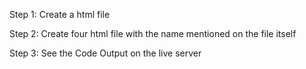 Step 1: Create a html file 

Step 2: Create four html file with the name mentioned on the file itself 

Step 3: See the Code Output on the live server
